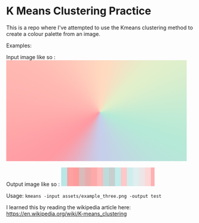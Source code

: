 # K Means Clustering Practice

This is a repo where I've attempted to use the Kmeans clustering method to create a colour palette from an image.

Examples: 

Input image like so :
![alt text](/assets/example_three.png) 

Output image like so :
![alt text](test.png)

Usage:
`kmeans -input assets/example_three.png -output test`

I learned this by reading the wikipedia article here:
https://en.wikipedia.org/wiki/K-means_clustering